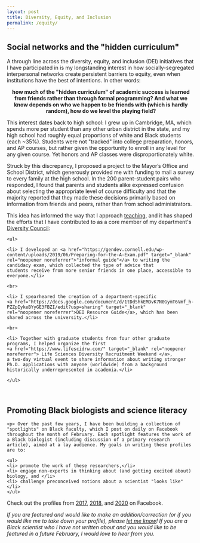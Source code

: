 ```yaml
---
layout: post
title: Diversity, Equity, and Inclusion
permalink: /equity/
---
```


<h2> Social networks and the "hidden curriculum" </h2>

<p> A through line across the diversity, equity, and inclusion (DEI) initiatives that I have participated in is my longstanding
interest in how socially-segregated interpersonal networks create persistent barriers to equity, even when institutions have the best of intentions. In other words:</p>

<p style="text-align:center;"><b> how much of the "hidden curriculum" of academic success is learned from friends rather than through formal 
  programming? And what we know depends on who we happen to be friends with (which is hardly random), how do we level the playing field?
  </b></p>
  
<p> This interest dates back to high school: I grew up in Cambridge, MA, which spends more per student than any other urban district in 
  the state, and my high school had roughly equal proportions of white and Black students (each ~35%). Students were not "tracked" into
  college preparation, honors, and AP courses, but rather given the opportunity to enroll in any level for any given course. Yet honors
  and AP classes were disproportionately white.</p>
  
<p> Struck by this discrepancy, I proposed a project to the Mayor’s Office and School District, which generously provided me with funding
  to mail a survey to every family at the high school. In the 200 parent-student pairs who responded, I found that parents and students
  alike expressed confusion about selecting the appropriate level of course difficulty and that the majority reported that they made 
  these decisions primarily based on information from friends and peers, rather than from school administrators. </p>
  
<p> This idea has informed the way that I approach <a href="/teaching/">teaching</a>, and it has shaped the efforts that I have 
  contributed to as a core member of my department's <a href="https://www.cornellmbgdiversity.org/ target="_blank" 
    rel="noopener noreferrer"> Diversity Council</a>:
    
    <ul>
    
    <li> I developed an <a href="https://gendev.cornell.edu/wp-content/uploads/2019/06/Preparing-for-the-A-Exam.pdf" target="_blank" rel="noopener noreferrer">"informal guide"</a> to writing the candidacy exam, which collected the type of advice that
    students receive from more senior friends in one place, accessible to everyone.</li>
    
    <br>
    
    <li> I spearheared the creation of a department-specific
    <a href="https://docs.google.com/document/d/1tDdShkEMDvK7N0GymT6Vmf_h-PZZpIykeBYyGE3FBZI/edit?usp=sharing" target="_blank" 
    rel="noopener noreferrer">DEI Resource Guide</a>, which has been shared across the university.</li>
    
    <br>
    
    <li> Together with graduate students from four other graduate programs, I helped organize the first
    <a href="https://www.lifescidrw.com/" target="_blank" rel="noopener noreferrer"> Life Sciences Diversity Recruitment Weekend </a>, 
    a two-day virtual event to share information about writing stronger Ph.D. applications with anyone (worldwide) from a background 
    historically underrepresented in academia.</li>
    
    </ul>
  
<br>
    <h2> Promoting Black biologists and science literacy </h2>
    
    <p> Over the past few years, I have been building a collection of "spotlights" on Black faculty, which I post on daily on Facebook
    throughout the month of February. Each spotlight features the work of a Black biologist (including discussion of a primary research
    article), aimed at a lay audience. My goals in writing these profiles are to:
    
    <ul>
    <li> promote the work of these researchers,</li>
    <li> engage non-experts in thinking about (and getting excited about) biology, and </li>
    <li> challenge preconceived notions about a scientist "looks like" </li>
    </ul>
    
<p> Check out the profiles from <a href="https://www.facebook.com/dashiell.massey/media_set?set=a.10155110580103606&type=3"
    target="_blank" rel="noopener noreferrer">2017</a>, 
    <a href="https://www.facebook.com/dashiell.massey/media_set?set=a.10156316325418606&type=3"
    target="_blank" rel="noopener noreferrer">2018</a>,
    and <a href="https://www.facebook.com/dashiell.massey/media_set?set=a.10158452513103606&type=3"
    target="_blank" rel="noopener noreferrer">2020</a> on Facebook.

   <p><i> If you are featured and would like to make an addition/correction (or if you would like me to take down your profile), please
    <a href="mailto:dashiell.massey.web@gmail.com">let me know</a>! If you are a Black scientist who I have not written about and you would
  like to be featured in a future February, I would love to hear from you.</i>
